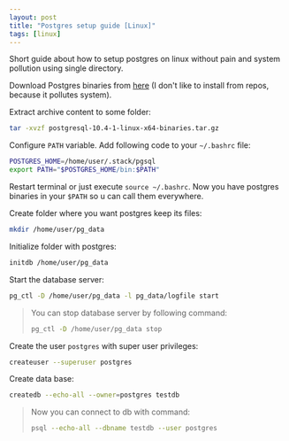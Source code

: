 ```yaml
---
layout: post
title: "Postgres setup guide [Linux]"
tags: [linux]
---
```


Short guide about how to setup postgres on linux without pain and system pollution using single directory.

Download Postgres binaries from [here](https://www.enterprisedb.com/download-postgresql-binaries)
(I don't like to install from repos, because it pollutes system).

Extract archive content to some folder:

```sh
tar -xvzf postgresql-10.4-1-linux-x64-binaries.tar.gz 
```

Configure `PATH` variable. Add following code to your `~/.bashrc` file:

```sh
POSTGRES_HOME=/home/user/.stack/pgsql
export PATH="$POSTGRES_HOME/bin:$PATH"
```

Restart terminal or just execute `source ~/.bashrc`. Now you have postgres binaries in your
`$PATH` so u can call them everywhere.

Create folder where you want postgres keep its files:

```sh
mkdir /home/user/pg_data
```

Initialize folder with postgres:

```sh
initdb /home/user/pg_data
```

Start the database server:

```sh
pg_ctl -D /home/user/pg_data -l pg_data/logfile start
```

> You can stop database server by following command:
>
> ```sh
> pg_ctl -D /home/user/pg_data stop
> ```

Create the user `postgres` with super user privileges:

```sh
createuser --superuser postgres
```

Create data base:

```sh
createdb --echo-all --owner=postgres testdb
```

> Now you can connect to db with command:
> 
> ```sh
> psql --echo-all --dbname testdb --user postgres
> ```
